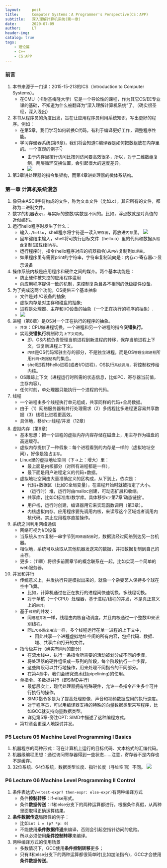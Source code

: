 ```yaml
---
layout:     post
title:      Computer Systems：A Programmer's Perspective(CS：APP)
subtitle:   深入理解计算机系统(第一章)
date:       2020-07-09
author:     LT
header-img: 
catalog: true
tags:
    - 理论篇
    - C++
    - CS:APP
---
```


### 前言
1. 本书来源于一门课：2015-15-213的ICS（Introduction to Computer Systems）。
    - 在CMU（卡耐基梅隆大学）它是一个导论性的课程，作为其它CS/EE专业课的基础，不知道为什么被翻译为“深入理解计算机系统”了。（确实很圣经，深入浅出）
2. 本书从程序员的角度出发，旨在让应用程序员利用系统知识，写出更好的程序。例如：
    - 在第5章，我们学习如何转换C代码，有利于编译更好工作，调整程序性能。
    - 学习存储器系统(第6章)，我们将会知道C编译器是如何把数组放在内存里的。一个直观的例子👇
        * 由于内存里按行访问比按列访问要高效很多，所以，对于二维数组复制，两层循环交换位置，会引起很大的速度差异。
        * ![](p1-for-loop.png)
3. 第3章讲处理器的指令集架构，而第4章讲处理器的微体系结构。


### 第一章 计算机系统漫游
1. 像只由ASCⅡ字符构成的文件，称为文本文件（比如.c）。其它所有的文件，都称为二进制文件。
2. 数字的机器表示，与实际的整数/实数是不同的。比如，浮点数就是对真值的近似编码。
3. 运行hello程序时发生了什么：
    - 输入`./hello`，shell程序将字符逐一读入`寄存器`，再放进`内存`里。
    ![](图1-5_从键盘读取hello字符串.png)
    - 回车键结束输入，shell将可执行目标文件（hello.o）里的代码和数据从`磁盘`复制(加载)到`内存`。
    - 运行程序时，指令(hello程序对应的机器指令)从`内存`复制到`处理器`。
    - 如果程序里有需要print的字符串，字符串复制流向是：内存👉寄存器👉显示设备
4. 操作系统内核是应用程序和硬件之间的媒介。两个基本功能是：
    - 防止硬件被失控的应用程序滥用
    - 向应用程序提供一致的机制，来控制复杂且各不相同的低级硬件设备。
5. 为了完成这两个功能，OS提供三个基本抽象
    - 文件是对I/O设备的抽象;
    - 虚拟内存是对主存和磁盘的抽象;
    - 进程是处理器、主存和I/O设备的抽象（一个正在执行的程序的抽象）.
    - ![](OS提供的抽象表示.png)
6. 进程（第8章）是OS对一个正在执行的程序的抽象。
    - `并发`：CPU做进程切换，一个进程和另一个进程的指令**交错执行**。
    - 实现**交错执行**机制称为`上下文切换`。
        + 即，OS内核负责管理当前进程到新进程的转移，保存当前进程上下文，恢复新进程上下文。
        + `内核`是OS代码常驻主存的部分，不是独立进程，而是OS`管理全部进程`所用`代码+数据结构`的集合。
        + shell进程转hello进程(或者I/O进程)，OS执行`系统调用`，将控制权传给内核。
    - OS跟踪上下文（进程运行时所需的状态信息，比如PC、寄存器当前值，主存内容）。
    - 任何时刻，单处理器只能执行一个进程的代码。
7. 线程
    - 一个进程由多个线程执行单元组成，共享同样的代码+全局数据。    
    - 由于（1）网络服务器有并行处理需求（2）多线程比多进程更容易共享数据（3）线程比进程更高效。
    - 具体地，移步👉线程/并发（12章）
8. 虚拟内存（第9章）
    - 基本思想：把一个进程的虚拟内存内容存储在磁盘上，用主存作为磁盘的高速缓存。
    - 虚拟内存提供了一种假象：每个进程看到的内存是一样的（虚拟地址空间），好像是独占`主存`。
    - Linux里的虚拟地址空间（下→上：增大）里：
        + 最上面是内核部分（对所有进程都是一样），
        + 最下面是用户进程定义的代码+数据。
    - 虚拟地址空间由大量准确定义的区构成，从下到上，依次是：
        + 代码+数据区（比如C全局变量），在进程开始时就被指定了大小。
        + （运行时）堆，运行时由malloc创建，可动态扩展和收缩。
        + 共享库，比如C标准库/数学库。具体移步👉第7章‘动态链接’。
        + 用户栈，运行时创建，编译器用它来实现函数调用（第3章）。
        + 内核虚拟内存。应用程序要先调用内核，来读写这个区域或者调用内核代码。禁止应用程序直接操作。
9. 系统之间利用网络通信
    - 网络可视为I/O设备
    - 当系统从`主存`复制一串字节到`网络适配器`时，数据流经过网络到达另一台机器。
    - 相似地，系统可以读取从其他机器发送来的数据，并把数据复制到自己的主存。
    - 更多：（11章）将很多前面章节的概念联系在一起，比如实现一个简单的web服务器。
10. 并发和并行
    - 传统意义上，并发执行只是模拟出来的，就像一个杂耍艺人保持多个球在空中飞舞。
        * 比如，计算机通过在正在执行的进程间快速切换，多线程切换。
        * 对于单核（一个CPU）处理器，基于进程/线程的并发，不是真正意义上的`同时`。
    - 基于`线程`的并发：
        * 同`进程并发`一样，线程由内核自动调度，并且内核通过一个整数ID来识别线程。
        * 同`I/O多路复用流`一样，多个线程运行在单一进程的上下文中，
            + 因此共享一个进程虚拟地址空间的所有内容，包括代码、数据、堆、共享库和打开的文件。
    - 指令级并行（确实有`同时`的部分）
        * 在流水线中，执行一条指令所需要的活动被划分成不同的步骤，
        * 将处理器的硬件组织成一系列的阶段，每个阶段执行一个步骤。
        * 这些阶段可以并行地操作，用来处理不同指令的不同部分。
        * 在第4章中，我们会研究流水线(pipelining)的使用。
    - 单指令、多数据并行（即SIMD并行）
        * 最低层次上，现代处理器拥有特殊硬件，允许一条指令产生多个可并行执行的操作。
        * SIMD指令多是为了提高处理影像、声音和视频数据应用的执行速度。
        * 对于程序员，可以用编译器支持的特殊的向量数据类型来写程序，比如GCC就支持向量数据类型。
        * 详见第5章-旁注OPT: SIMD中描述了这种编程方式。    
    - 第12章会更深人地探讨并发。    


### P5 Lecture 05 Machine Level Programming I Basics 
1. 机器程序的两种形式：可在计算机上运行的目标代码、文本格式的汇编代码。
2. 机器级编程思想：通过访问寄存器得到一些状态……注意，寄存器不是内存也不是缓存。
3. 32位系统、64位系统，数据类型长度、指针长度（寻址空间）不同。
    ![](p2-pointer-len.png)

### P6 Lecture 06 Machine Level Programming II Control 
1. 条件表达式`V=(test-expr? then-expr: else-expr)`有两种编译方式
    - 条件**控制转移**：if-else形式。
    - 条件**数据传送**：if和else分支下的两种运算都进行。根据条件真假，从两种里面取得正确运算结果。
2. **条件数据传送**局限性的例子：
    - 比如`int i = (p? *p: 0)`
    - 不能使用**条件数据传送**来编译，否则会引起空指针访问的危险。
    - 所以必须使用**条件控制转移**来编译。
3. 两种编译方式的使用场景
    - 多数情况下，GCC使用**条件控制转移**更多；
    - 只有if和else分支下的两种运算都很简单时(比如加法指令)，GCC才会使用**条件数据传送**。

